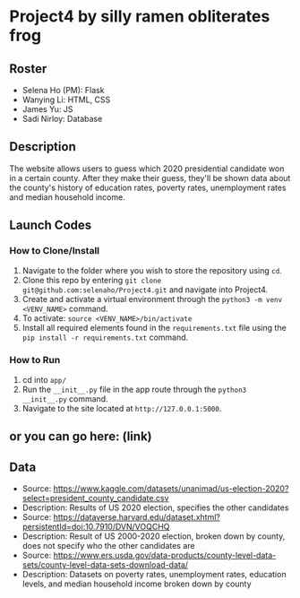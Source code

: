 # Project4 by silly ramen obliterates frog
## Roster
* Selena Ho (PM): Flask
* Wanying Li: HTML, CSS
* James Yu: JS
* Sadi Nirloy: Database
## Description
The website allows users to guess which 2020 presidential candidate won in a certain county. After they make their guess, they'll be shown data about the county's history of education rates, poverty rates, unemployment rates and median household income.
## Launch Codes
### How to Clone/Install
1) Navigate to the folder where you wish to store the repository using `cd`. 
2) Clone this repo by entering `git clone git@github.com:selenaho/Project4.git` and navigate into Project4. 
3) Create and activate a virtual environment through the `python3 -m venv <VENV_NAME>` command. 
4) To activate: `source <VENV_NAME>/bin/activate`
5) Install all required elements found in the `requirements.txt` file using the `pip install -r requirements.txt` command.  

### How to Run
1) cd into `app/` 
2) Run the `__init__.py` file in the app route through the `python3 __init__.py` command. 
3) Navigate to the site located at `http://127.0.0.1:5000`. 

## or you can go here: (link)

## Data
* Source: https://www.kaggle.com/datasets/unanimad/us-election-2020?select=president_county_candidate.csv 
* Description: Results of US 2020 election, specifies the other candidates
* Source: https://dataverse.harvard.edu/dataset.xhtml?persistentId=doi:10.7910/DVN/VOQCHQ
* Description: Result of US 2000-2020 election, broken down by county, does not specify who the other candidates are
* Source: https://www.ers.usda.gov/data-products/county-level-data-sets/county-level-data-sets-download-data/ 
* Description: Datasets on poverty rates, unemployment rates, education levels, and median household income broken down by county
